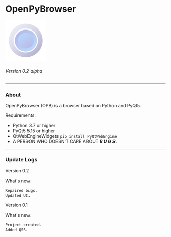 # OpenPyBrowser

<img height="128" src="icons/logo.png" width="128" alt=" logo picture"/>

###### Version 0.2 alpha

---

### About

OpenPyBrowser (OPB) is a browser based on Python and PyQt5.

Requirements:

* Python 3.7 or higher
* PyQt5 5.15 or higher
* QtWebEngineWidgets ```pip install PyQtWebEngine```
* A PERSON WHO DOESN'T CARE ABOUT ***B U G S.***

---
### Update Logs

Version 0.2

What's new:

    Repaired bugs.
    Updated UI.


Version 0.1

What's new:

    Project created.
    Added QSS.


